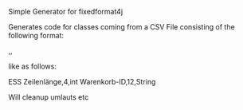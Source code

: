 Simple Generator for fixedformat4j

Generates code for classes coming from a CSV File consisting of the following format: 

<fieldname>,<length>,<javatype>

like as follows: 

ESS Zeilenlänge,4,int
Warenkorb-ID,12,String

Will cleanup umlauts etc